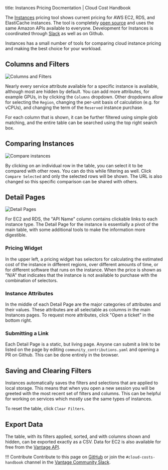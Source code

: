 title: Instances Pricing Docmentation | Cloud Cost Handbook

The [Instances](https://instances.vantage.sh) pricing tool shows current pricing for AWS EC2, RDS, and ElastiCache instances. The tool is completely [open source](https://github.com/vantage-sh/ec2instances.info) and uses the same Amazon APIs available to everyone. Development for Instances is coordinated through [Slack](https://instances.vantage.sh/) as well as on Github.

Instances has a small number of tools for comparing cloud instance pricing and making the best choice for your workload.

## Columns and Filters

![Columns and Filters](/img/tools/instances/column_selector.png)

Nearly every service attribute available for a specific instance is available, although most are hidden by default. You can add more attributes, for example GPUs, in by clicking the `Columns` dropdown. Other dropdowns allow for selecting the `Region`, changing the per-unit basis of calculation (e.g. for vCPUs), and changing the term of the `Reserved` instance purchase.

For each column that is shown, it can be further filtered using simple glob matching, and the entire table can be searched using the top right search box.

## Comparing Instances

![Compare instances](/img/tools/instances/compare_selected.gif)

By clicking on an individual row in the table, you can select it to be compared with other rows. You can do this while filtering as well. Click `Compare Selected` and only the selected rows will be shown. The URL is also changed so this specific comparison can be shared with others.

## Detail Pages

![Detail Pages](/img/tools/instances/detail-pages.png)

For EC2 and RDS, the "API Name" column contains clickable links to each instance type. The Detail Page for the instance is essentially a pivot of the main table, with some additional tools to make the information more digestible.

### Pricing Widget

In the upper left, a pricing widget has selectors for calculating the estimated cost of the instance in different regions, over different amounts of time, or for different software that runs on the instance. When the price is shown as "N/A" that indicates that the instance is not available to purchase with the combination of selectors.

### Instance Attributes

In the middle of each Detail Page are the major categories of attributes and their values. These attributes are all selectable as columns in the main Instances pages. To request more attributes, click "Open a ticket" in the bottom right.

### Submitting a Link

Each Detail Page is a static, but living page. Anyone can submit a link to be listed on the page by editing `community_contributions.yaml` and opening a PR on Github. This can be done entirely in the browser.

## Saving and Clearing Filters

Instances automatically saves the filters and selections that are applied to local storage. This means that when you open a new session you will be greeted with the most recent set of filters and columns. This can be helpful for working on services which mostly use the same types of instances.

To reset the table, click `Clear Filters`.

## Export Data

The table, with its filters applied, sorted, and with columns shown and hidden, can be exported exactly as a CSV. Data for EC2 is also available for free from the [Vantage API](https://vantage.readme.io/reference/general).

!!! Contribute
Contribute to this page on [GitHub](https://github.com/vantage-sh/handbook) or join the `#cloud-costs-handbook` channel in the [Vantage Community Slack](https://join.slack.com/t/vantagecommunity/shared_invite/zt-oey52myv-gq4AWRKkX25kjp1UGziPTw).
